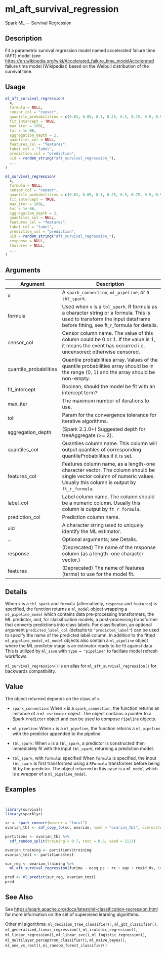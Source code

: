 # ml_aft_survival_regression


Spark ML -- Survival Regression




## Description

Fit a parametric survival regression model named accelerated failure time (AFT) model (see https://en.wikipedia.org/wiki/Accelerated_failure_time_modelAccelerated failure time model (Wikipedia)) based on the Weibull distribution of the survival time.





## Usage
```r
ml_aft_survival_regression(
  x,
  formula = NULL,
  censor_col = "censor",
  quantile_probabilities = c(0.01, 0.05, 0.1, 0.25, 0.5, 0.75, 0.9, 0.95, 0.99),
  fit_intercept = TRUE,
  max_iter = 100L,
  tol = 1e-06,
  aggregation_depth = 2,
  quantiles_col = NULL,
  features_col = "features",
  label_col = "label",
  prediction_col = "prediction",
  uid = random_string("aft_survival_regression_"),
  ...
)

ml_survival_regression(
  x,
  formula = NULL,
  censor_col = "censor",
  quantile_probabilities = c(0.01, 0.05, 0.1, 0.25, 0.5, 0.75, 0.9, 0.95, 0.99),
  fit_intercept = TRUE,
  max_iter = 100L,
  tol = 1e-06,
  aggregation_depth = 2,
  quantiles_col = NULL,
  features_col = "features",
  label_col = "label",
  prediction_col = "prediction",
  uid = random_string("aft_survival_regression_"),
  response = NULL,
  features = NULL,
  ...
)
```




## Arguments


Argument      |Description
------------- |----------------
x | A ``spark_connection``, ``ml_pipeline``, or a ``tbl_spark``.
formula | Used when ``x`` is a ``tbl_spark``. R formula as a character string or a formula. This is used to transform the input dataframe before fitting, see ft_r_formula for details.
censor_col | Censor column name. The value of this column could be 0 or 1. If the value is 1, it means the event has occurred i.e. uncensored; otherwise censored.
quantile_probabilities | Quantile probabilities array. Values of the quantile probabilities array should be in the range (0, 1) and the array should be non-empty.
fit_intercept | Boolean; should the model be fit with an intercept term?
max_iter | The maximum number of iterations to use.
tol | Param for the convergence tolerance for iterative algorithms.
aggregation_depth | (Spark 2.1.0+) Suggested depth for treeAggregate (>= 2).
quantiles_col | Quantiles column name. This column will output quantiles of corresponding quantileProbabilities if it is set.
features_col | Features column name, as a length-one character vector. The column should be single vector column of numeric values. Usually this column is output by `ft_r_formula`.
label_col | Label column name. The column should be a numeric column. Usually this column is output by `ft_r_formula`.
prediction_col | Prediction column name.
uid | A character string used to uniquely identify the ML estimator.
... | Optional arguments; see Details.
response | (Deprecated) The name of the response column (as a length-one character vector.)
features | (Deprecated) The name of features (terms) to use for the model fit.




## Details

When ``x`` is a ``tbl_spark`` and ``formula`` (alternatively, ``response`` and ``features``) is specified, the function returns a ``ml_model`` object wrapping a ``ml_pipeline_model`` which contains data pre-processing transformers, the ML predictor, and, for classification models, a post-processing transformer that converts predictions into class labels. For classification, an optional argument ``predicted_label_col`` (defaults to ``"predicted_label"``) can be used to specify the name of the predicted label column. In addition to the fitted ``ml_pipeline_model``, ``ml_model`` objects also contain a ``ml_pipeline`` object where the ML predictor stage is an estimator ready to be fit against data. This is utilized by `ml_save` with ``type = "pipeline"`` to faciliate model refresh workflows.

``ml_survival_regression()`` is an alias for ``ml_aft_survival_regression()`` for backwards compatibility.





## Value

The object returned depends on the class of ``x``.


  
*  `spark_connection`: When `x` is a `spark_connection`, the function returns an instance of a `ml_estimator` object. The object contains a pointer to
  a Spark `Predictor` object and can be used to compose
  `Pipeline` objects.

  
*  `ml_pipeline`: When `x` is a `ml_pipeline`, the function returns a `ml_pipeline` with
  the predictor appended to the pipeline.

  
*  `tbl_spark`: When `x` is a `tbl_spark`, a predictor is constructed then
  immediately fit with the input `tbl_spark`, returning a prediction model.

  
*  `tbl_spark`, with `formula`: specified When `formula`
    is specified, the input `tbl_spark` is first transformed using a
    `RFormula` transformer before being fit by
    the predictor. The object returned in this case is a `ml_model` which is a
    wrapper of a `ml_pipeline_model`.






## Examples

```r


library(survival)
library(sparklyr)

sc <- spark_connect(master = "local")
ovarian_tbl <- sdf_copy_to(sc, ovarian, name = "ovarian_tbl", overwrite = TRUE)

partitions <- ovarian_tbl %>%
  sdf_random_split(training = 0.7, test = 0.3, seed = 1111)

ovarian_training <- partitions$training
ovarian_test <- partitions$test

sur_reg <- ovarian_training %>%
  ml_aft_survival_regression(futime ~ ecog_ps + rx + age + resid_ds, censor_col = "fustat")

pred <- ml_predict(sur_reg, ovarian_test)
pred

```






## See Also

See https://spark.apache.org/docs/latest/ml-classification-regression.html for
  more information on the set of supervised learning algorithms.

Other ml algorithms: 
`ml_decision_tree_classifier()`,
`ml_gbt_classifier()`,
`ml_generalized_linear_regression()`,
`ml_isotonic_regression()`,
`ml_linear_regression()`,
`ml_linear_svc()`,
`ml_logistic_regression()`,
`ml_multilayer_perceptron_classifier()`,
`ml_naive_bayes()`,
`ml_one_vs_rest()`,
`ml_random_forest_classifier()`



